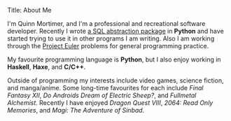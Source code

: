 Title: About Me

I'm Quinn Mortimer, and I'm a professional and recreational software developer.
Recently I wrote [a SQL abstraction package][breezeblocks] in **Python** and
have started trying to use it in other programs I am writing. Also I am
working through the [Project Euler][project-euler] problems for general
programming practice.

My favourite programming language is **Python**, but I also enjoy working
in **Haskell**, **Haxe**, and **C/C++**.

Outside of programming my interests include video games, science fiction, and
manga/anime. Some long-time favourites for each include *Final Fantasy XII*,
*Do Androids Dream of Electric Sheep?*, and *Fullmetal Alchemist*. Recently I
have enjoyed *Dragon Quest VIII*, *2064: Read Only Memories*, and
*Magi: The Adventure of Sinbad*.

[breezeblocks]: https://github.com/modimore/BreezeBlocks
[project-euler]: https://projecteuler.net
